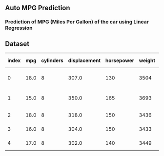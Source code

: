 ## Auto MPG Prediction

### Prediction of MPG (Miles Per Gallon) of the car using Linear Regression


## Dataset

|index|mpg|cylinders|displacement|horsepower|weight|acceleration|model year|origin|car name|
|---|---|---|---|---|---|---|---|---|---|
|0|18\.0|8|307\.0|130|3504|12\.0|70|1|chevrolet chevelle malibu|
|1|15\.0|8|350\.0|165|3693|11\.5|70|1|buick skylark 320|
|2|18\.0|8|318\.0|150|3436|11\.0|70|1|plymouth satellite|
|3|16\.0|8|304\.0|150|3433|12\.0|70|1|amc rebel sst|
|4|17\.0|8|302\.0|140|3449|10\.5|70|1|ford torino|
